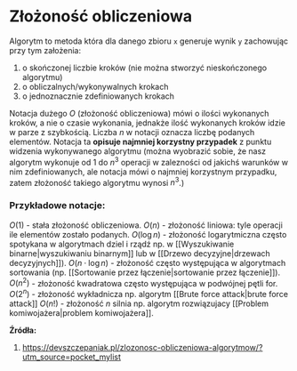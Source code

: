 # Złożoność obliczeniowa
Algorytm to metoda która dla danego zbioru `x` generuje wynik `y` zachowując przy tym założenia:
1. o skończonej liczbie kroków (nie można stworzyć nieskończonego algorytmu)
2. o obliczalnych/wykonywalnych krokach
3. o jednoznacznie zdefiniowanych krokach

Notacja dużego $O$ (złożoność obliczeniowa) mówi o ilości wykonanych kroków, a nie o czasie wykonania, jednakże ilość wykonanych kroków idzie w parze z szybkością. Liczba $n$ w notacji oznacza liczbę podanych elementów. Notacja ta **opisuje najmniej korzystny przypadek** z punktu widzenia wykonywanego algorytmu (można wyobrazić sobie, że nasz algorytm wykonuje od $1$ do $n^3$ operacji w zalezności od jakichś warunków w nim zdefiniowanych, ale notacja mówi o najmniej korzystnym przypadku, zatem złożoność takiego algorytmu wynosi $n^3$.)

### Przykładowe notacje:
$O(1)$ - stała złożoność obliczeniowa.
$O(n)$ - złożoność liniowa: tyle operacji ile elementów zostało podanych.
$O(\log n)$ - złożoność logarytmiczna często spotykana w algorytmach dziel i rządź np. w [[Wyszukiwanie binarne|wyszukiwaniu binarnym]] lub w [[Drzewo decyzyjne|drzewach decyzyjnych]]).
$O(n \cdot \log n )$ - złożoność często występująca w  algorytmach sortowania (np. [[Sortowanie przez łączenie|sortowanie przez łączenie]]).
$O(n^2)$ - złożoność kwadratowa często występująca w podwójnej pętli for.
$O(2^n)$ - złożoność wykładnicza np. algorytm [[Brute force attack|brute force attack]]
$O(n!)$ - złożoność $n$ silnia np. algorytm rozwiązujacy [[Problem komiwojażera|problem komiwojażera]].

**Źródła:**
1. https://devszczepaniak.pl/zlozonosc-obliczeniowa-algorytmow/?utm_source=pocket_mylist